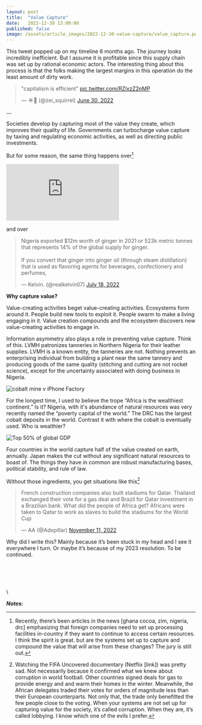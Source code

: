 ```yaml
---
layout: post
title:  "Value Capture"
date:   2022-12-30 13:00:00
published: false
image: /assets/article_images/2022-12-30-value-capture/value_capture.png
---
```


This tweet popped up on my timeline 6 months ago. The journey looks incredibly inefficient. But I assume it is profitable since this supply chain was set up by rational economic actors. The interesting thing about this process is that the folks making the largest margins in this operation do the least amount of dirty work.

<blockquote class="twitter-tweet" data-theme="light"><p lang="fr" dir="ltr">&quot;capitalism is efficient&quot; <a href="https://t.co/RZlxzZ2nMP">pic.twitter.com/RZlxzZ2nMP</a></p>&mdash; ☀️👀 (@zei_squirrel) <a href="https://twitter.com/zei_squirrel/status/1542625232208502784?ref_src=twsrc%5Etfw">June 30, 2022</a></blockquote>

**...**

Societies develop by capturing most of the value they create, which improves their quality of life. Governments can turbocharge value capture by taxing and regulating economic activities, as well as directing public investments.

But for some reason, the same thing happens over[^1]

![](https://www.nytimes.com/2022/01/27/learning/whats-going-on-in-this-graph-feb-2-2022.html)

and over

<blockquote class="twitter-tweet" data-theme="light"><p lang="en" dir="ltr">Nigeria exported $12m worth of ginger in 2021 or 523k metric tonnes that represents 14% of the global supply for ginger.<br><br>If you convert that ginger into ginger oil (through steam distillation) that is used as flavoring agents for beverages, confectionery and perfumes,</p>&mdash; Kelvin. (@realkelvin07) <a href="https://twitter.com/realkelvin07/status/1548992194714943488?ref_src=twsrc%5Etfw">July 18, 2022</a></blockquote>

**Why capture value?**

Value-creating activities beget value-creating activities. Ecosystems form around it. People build new tools to exploit it. People swarm to make a living engaging in it. Value creation compounds and the ecosystem discovers new value-creating activities to engage in.

Information asymmetry also plays a role in preventing value capture. Think of this. LVMH patronizes tanneries in Northern Nigeria for their leather supplies. LVMH is a known entity, the tanneries are not. Nothing prevents an enterprising individual from building a plant near the same tannery and producing goods of the same quality (stitching and cutting are not rocket science), except for the uncertainty associated with doing business in Nigeria.

![cobalt mine v iPhone Factory]()

For the longest time, I used to believe the trope “Africa is the wealthiest continent.” Is it? Nigeria, with it's abundance of natural resources was very recently named the “poverty capital of the world.” The DRC has the largest cobalt deposits in the world. Contrast it with where the cobalt is eventually used. Who is wealthier?

![Top 50% of global GDP ](https://www.visualcapitalist.com/visualizing-the-94-trillion-world-economy-in-one-chart/)

Four countries in the world capture half of the value created on earth, annually. Japan makes the cut without any significant natural resources to boast of. The things they have in common are robust manufacturing bases, political stability, and rule of law.

Without those ingredients, you get situations like this[^2]

<blockquote class="twitter-tweet"><p lang="en" dir="ltr">French construction companies also built stadiums for Qatar. Thailand exchanged their vote for a gas deal and Brazil for Qatar investment in a Brazilian bank. What did the people of Africa get? Africans were taken to Qatar to work as slaves to build the stadiums for the World Cup</p>&mdash; AA (@Adxpillar) <a href="https://twitter.com/Adxpillar/status/1591069818090041345?ref_src=twsrc%5Etfw">November 11, 2022</a></blockquote>

Why did I write this? Mainly because it’s been stuck in my head and I see it everywhere I turn. Or maybe it’s because of my 2023 resolution. To be continued.

\
\
\
\
\

**_Notes:_**

[^1]: Recently, there’s been articles in the news [ghana cocoa, zim, nigeria, drc] emphasizing that foreign companies need to set up processing facilities in-country if they want to continue to access certain resources. I think the spirit is great. but are the systems set up to capture and compound the value that will arise from these changes? The jury is still out.

[^2]: Watching the FIFA Uncovered documentary (Netflix [link]) was pretty sad. Not necessarily because it confirmed what we knew about corruption in world football. Other countries signed deals for gas to provide energy and and warm their homes in the winter. Meanwhile, the African delegates traded their votes for orders of magnitude less than their European counterparts. Not only that, the trade only benefitted the few people close to the voting. When your systems are not set up for capturing value for the society, it’s called corruption. When they are, it’s called lobbying. I know which one of the evils I prefer.

